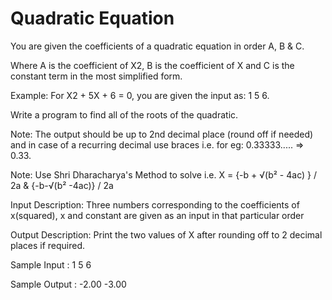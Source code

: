 # Quadratic Equation


You are given the coefficients of a quadratic equation in order A, B & C.

Where A is the coefficient of X2,  B is the coefficient of X and C is the constant term in the most simplified form.

Example: For  X2 + 5X + 6 = 0, you are given the input as: 1 5 6.

Write a program to find all of the roots of the quadratic.

Note: The output should be up to 2nd decimal place (round off if needed) and in case of a recurring decimal use braces i.e. for eg: 0.33333..... => 0.33.

Note: Use Shri Dharacharya's Method to solve i.e. X = {-b + √(b² - 4ac) } / 2a & {-b-√(b² -4ac)} / 2a

Input Description:
Three numbers corresponding to the coefficients of x(squared), x and constant are given as an input in that particular order

Output Description:
Print the two values of X after rounding off to 2 decimal places if required.

Sample Input :
1 5 6

Sample Output :
-2.00
-3.00

